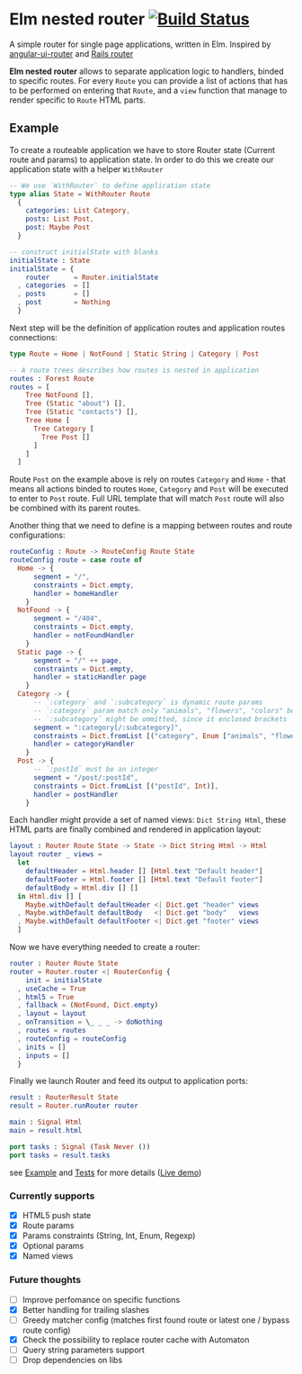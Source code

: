 # Elm nested router [![Build Status](https://travis-ci.org/apuchenkin/elm-nested-router.svg?branch=master)](https://travis-ci.org/apuchenkin/elm-nested-router)

A simple router for single page applications, written in Elm.
Inspired by [angular-ui-router](https://github.com/angular-ui/ui-router) and [Rails router](http://guides.rubyonrails.org/routing.html)

**Elm nested router** allows to separate application logic to handlers, binded to specific routes. For every `Route` you can provide a list of actions that has to be performed on entering that `Route`, and a `view` function that manage to render specific to `Route` HTML parts.

## Example

To create a routeable application we have to store Router state (Current route and params) to application state.
In order to do this we create our application state with a helper `WithRouter`
```elm
-- We use `WithRouter` to define application state
type alias State = WithRouter Route
  {
    categories: List Category,
    posts: List Post,
    post: Maybe Post
  }

-- construct initialState with blanks
initialState : State
initialState = {
    router      = Router.initialState
  , categories  = []
  , posts       = []
  , post        = Nothing
  }
```
Next step will be the definition of application routes and application routes connections:
```elm
type Route = Home | NotFound | Static String | Category | Post

-- A route trees describes how routes is nested in application
routes : Forest Route
routes = [
    Tree NotFound [],
    Tree (Static "about") [],
    Tree (Static "contacts") [],
    Tree Home [
      Tree Category [
        Tree Post []
      ]
    ]
  ]
```
Route `Post` on the example above is rely on routes `Category` and `Home` - that means all actions binded to routes `Home`, `Category` and `Post` will be executed to enter to `Post` route. Full URL template that will match `Post` route will also be combined with its parent routes.

Another thing that we need to define is a mapping between routes and route configurations:
```elm
routeConfig : Route -> RouteConfig Route State
routeConfig route = case route of
  Home -> {
      segment = "/",
      constraints = Dict.empty,
      handler = homeHandler
    }
  NotFound -> {
      segment = "/404",
      constraints = Dict.empty,
      handler = notFoundHandler
    }
  Static page -> {
      segment = "/" ++ page,
      constraints = Dict.empty,
      handler = staticHandler page
    }
  Category -> {
      -- `:category` and `:subcategory` is dynamic route params
      -- `:category` param match only "animals", "flowers", "colors" because of its constraints
      -- `:subcategory` might be ommitted, since it enclosed brackets
      segment = ":category[/:subcategory]",
      constraints = Dict.fromList [("category", Enum ["animals", "flowers", "colors"])],
      handler = categoryHandler
    }
  Post -> {
      -- `:postId` must be an integer
      segment = "/post/:postId",
      constraints = Dict.fromList [("postId", Int)],
      handler = postHandler
    }
```

Each handler might provide a set of named views: `Dict String Html`, these HTML parts are finally combined and rendered in application layout:

```elm
layout : Router Route State -> State -> Dict String Html -> Html
layout router _ views =
  let
    defaultHeader = Html.header [] [Html.text "Default header"]
    defaultFooter = Html.footer [] [Html.text "Default footer"]
    defaultBody = Html.div [] []
  in Html.div [] [
    Maybe.withDefault defaultHeader <| Dict.get "header" views
  , Maybe.withDefault defaultBody   <| Dict.get "body"   views
  , Maybe.withDefault defaultFooter <| Dict.get "footer" views
  ]
```

Now we have everything needed to create a router:
```elm
router : Router Route State
router = Router.router <| RouterConfig {
    init = initialState
  , useCache = True
  , html5 = True
  , fallback = (NotFound, Dict.empty)
  , layout = layout
  , onTransition = \_ _ _ -> doNothing
  , routes = routes
  , routeConfig = routeConfig
  , inits = []
  , inputs = []
  }
```

Finally we launch Router and feed its output to application ports:

```elm
result : RouterResult State
result = Router.runRouter router

main : Signal Html
main = result.html

port tasks : Signal (Task Never ())
port tasks = result.tasks
```

see [Example](https://github.com/apuchenkin/elm-nested-router/tree/master/example) and [Tests](https://github.com/apuchenkin/elm-nested-router/tree/master/test/Test) for more details ([Live demo](http://apuchenkin.github.io/elm-nested-router/example))


### Currently supports
- [x] HTML5 push state
- [x] Route params
- [x] Params constraints (String, Int, Enum, Regexp)
- [x] Optional params
- [x] Named views

### Future thoughts
- [ ] Improve perfomance on specific functions
- [x] Better handling for trailing slashes
- [ ] Greedy matcher config (matches first found route or latest one / bypass route config)
- [x] Check the possibility to replace router cache with Automaton
- [ ] Query string parameters support
- [ ] Drop dependencies on libs
